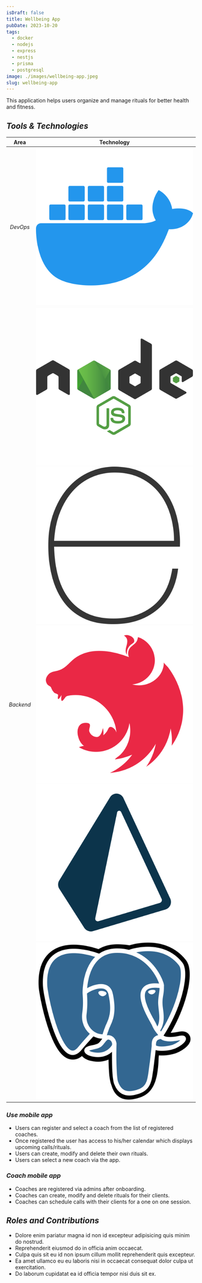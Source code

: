 ```yaml
---
isDraft: false
title: Wellbeing App
pubDate: 2023-10-20
tags:
  - docker
  - nodejs
  - express
  - nestjs
  - prisma
  - postgresql
image: ./images/wellbeing-app.jpeg
slug: wellbeing-app
---
```


This application helps users organize and manage rituals for better health and fitness.

## *Tools & Technologies*

|  Area   |                                                                    Technology                                                                    |
| :-----: | :----------------------------------------------------------------------------------------------------------------------------------------------: |
| *DevOps*  |                                                            [![dockerIcon]][dockerUrl]                                                            |
| *Backend* | [![nodejsIcon]][nodejsUrl] [![expressjsIcon]][expressjsUrl] [![nestjsIcon]][nestjsUrl] [![prismaIcon]][prismaUrl] [![postgresIcon]][postgresUrl] |

### *Use mobile app*

- Users can register and select a coach from the list of registered coaches.
- Once registered the user has access to his/her calendar which displays upcoming calls/rituals.
- Users can create, modify and delete their own rituals.
- Users can select a new coach via the app.

### *Coach mobile app*

- Coaches are registered via admins after onboarding.
- Coaches can create, modify and delete rituals for their clients.
- Coaches can schedule calls with their clients for a one on one session.

## *Roles and Contributions*

- Dolore enim pariatur magna id non id excepteur adipisicing quis minim do nostrud.
- Reprehenderit eiusmod do in officia anim occaecat.
- Culpa quis sit eu id non ipsum cillum mollit reprehenderit quis excepteur.
- Ea amet ullamco eu eu laboris nisi in occaecat consequat dolor culpa ut exercitation.
- Do laborum cupidatat ea id officia tempor nisi duis sit ex.

[dockerIcon]: ./icons/docker.svg "Docker"
[nodejsIcon]: ./icons//nodejs.svg "NodeJS"
[expressjsIcon]: ./icons/express.svg "ExpressJS"
[nestjsIcon]: ./icons/nestjs.svg "NestJS"
[prismaIcon]: ./icons/prisma.svg "Prisma"
[postgresIcon]: ./icons/postgresql.svg "PostgreSQL"
[dockerUrl]: https://www.docker.com
[nodejsUrl]: https://nodejs.org
[expressjsUrl]: https://expressjs.com
[nestjsUrl]: https://nestjs.com
[prismaUrl]: https://www.prisma.io
[postgresUrl]: https://www.postgresql.org
